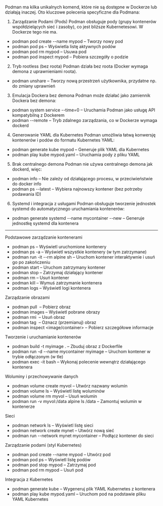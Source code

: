 Podman ma kilka unikalnych komend, które nie są dostępne w Dockerze lub działają inaczej. Oto kluczowe polecenia specyficzne dla Podmana:

1. Zarządzanie Podami (Pods)
Podman obsługuje pody (grupy kontenerów współdzielących sieć i zasoby), co jest bliższe Kubernetesowi. W Dockerze tego nie ma.

* podman pod create --name mypod – Tworzy nowy pod
* podman pod ps – Wyświetla listę aktywnych podów
* podman pod rm mypod – Usuwa pod
* podman pod inspect mypod – Pobiera szczegóły o podzie

2. Tryb rootless (bez roota)
Podman działa bez roota (Docker wymaga demona z uprawnieniami roota).

* podman unshare – Tworzy nową przestrzeń użytkownika, przydatne np. do zmiany uprawnień

3. Emulacja Dockera bez demona
Podman może działać jako zamiennik Dockera bez demona:

* podman system service --time=0 – Uruchamia Podman jako usługę API kompatybilną z Dockerem
* podman --remote – Tryb zdalnego zarządzania, co w Dockerze wymaga dockerd

4. Generowanie YAML dla Kubernetes
Podman umożliwia łatwą konwersję kontenerów i podów do formatu Kubernetes YAML:

* podman generate kube mypod – Generuje plik YAML dla Kubernetes
* podman play kube mypod.yaml – Uruchamia pody z pliku YAML

5. Brak centralnego demona
Podman nie używa centralnego demona jak dockerd, więc:

* podman info – Nie zależy od działającego procesu, w przeciwieństwie do docker info
* podman ps --latest – Wybiera najnowszy kontener (bez potrzeby podawania ID)

6. Systemd i integracja z usługami
Podman obsługuje tworzenie jednostek systemd do automatycznego uruchamiania kontenerów:

* podman generate systemd --name mycontainer --new – Generuje jednostkę systemd dla kontenera

----------------------------------

Podstawowe zarządzanie kontenerami
* podman ps – Wyświetl uruchomione kontenery
* podman ps -a – Wyświetl wszystkie kontenery (w tym zatrzymane)
* podman run -it --rm alpine sh – Uruchom kontener interaktywnie i usuń go po zakończeniu
* podman start <container> – Uruchom zatrzymany kontener
* podman stop <container> – Zatrzymaj działający kontener
* podman rm <container> – Usuń kontener
* podman kill <container> – Wymuś zatrzymanie kontenera
* podman logs <container> – Wyświetl logi kontenera

Zarządzanie obrazami
* podman pull <image> – Pobierz obraz
* podman images – Wyświetl pobrane obrazy
* podman rmi <image> – Usuń obraz
* podman tag <image> <new-name> – Oznacz (przemianuj) obraz
* podman inspect <image/container> – Pobierz szczegółowe informacje

Tworzenie i uruchamianie kontenerów
* podman build -t myimage . – Zbuduj obraz z Dockerfile
* podman run -d --name mycontainer myimage – Uruchom kontener w trybie odłączonym (w tle)
* podman exec -it <container> bash – Wykonaj polecenie wewnątrz działającego kontenera

Woluminy i przechowywanie danych
* podman volume create myvol – Utwórz nazwany wolumin
* podman volume ls – Wyświetl listę woluminów
* podman volume rm myvol – Usuń wolumin
* podman run -v myvol:/data alpine ls /data – Zamontuj wolumin w kontenerze

Sieci
* podman network ls – Wyświetl listę sieci
* podman network create mynet – Utwórz nową sieć
* podman run --network mynet mycontainer – Podłącz kontener do sieci

Zarządzanie podami (styl Kubernetes)
* podman pod create --name mypod – Utwórz pod
* podman pod ps – Wyświetl listę podów
* podman pod stop mypod – Zatrzymaj pod
* podman pod rm mypod – Usuń pod

Integracja z Kubernetes
* podman generate kube <container> – Wygeneruj plik YAML Kubernetes z kontenera
* podman play kube mypod.yaml – Uruchom pod na podstawie pliku YAML Kubernetes
